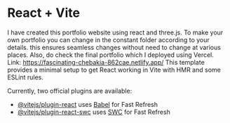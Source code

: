 # React + Vite
I have created this portfolio website using react and three.js. To make your own portfolio you can change in the constant folder according to your details. this ensures seamless changes without need to change at various places. 
Also, do check the final portfolio which I deployed using Vercel.
Link: https://fascinating-chebakia-862cae.netlify.app/
This template provides a minimal setup to get React working in Vite with HMR and some ESLint rules.

Currently, two official plugins are available:

- [@vitejs/plugin-react](https://github.com/vitejs/vite-plugin-react/blob/main/packages/plugin-react/README.md) uses [Babel](https://babeljs.io/) for Fast Refresh
- [@vitejs/plugin-react-swc](https://github.com/vitejs/vite-plugin-react-swc) uses [SWC](https://swc.rs/) for Fast Refresh

